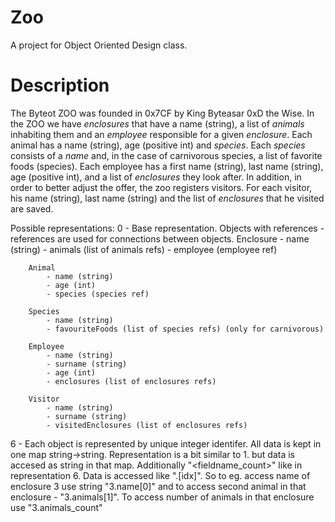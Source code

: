 # Zoo
A project for Object Oriented Design class. 

# Description
The Byteot ZOO was founded in 0x7CF by King Byteasar 0xD the Wise. In the ZOO
we have *enclosures* that have a name (string), a list of *animals*
inhabiting them and an *employee* responsible for a given *enclosure*. Each
animal has a name (string), age (positive int) and *species*. Each *species*
consists of a *name* and, in the case of carnivorous species, a list of
favorite foods (species). Each employee has a first name (string), last name
(string), age (positive int), and a list of *enclosures* they look after. In
addition, in order to better adjust the offer, the zoo registers visitors.
For each visitor, his name (string), last name (string) and the list of
*enclosures* that he visited are saved.

Possible representations:
	0 - Base representation. Objects with references - references are used for connections between objects.
		Enclosure
			- name (string)
			- animals (list of animals refs)
			- employee (employee ref)
			
		Animal
			- name (string)
			- age (int)
			- species (species ref)
			
		Species
			- name (string)
			- favouriteFoods (list of species refs) (only for carnivorous)
		
		Employee
			- name (string)
			- surname (string)
			- age (int)
			- enclosures (list of enclosures refs)

		Visitor 
			- name (string)
			- surname (string)
			- visitedEnclosures (list of enclosures refs)

6 - Each object is represented by unique integer identifer. All data is kept in one map string->string. 
	Representation is a bit similar to 1. but data is accesed as string in that map. Additionally "<fieldname_count>" 
	like in representation 6. Data is accessed like "<id>.<fieldname>[idx]". So to eg. access name of enclosure 3 use 
	string "3.name[0]" and to access second animal in that enclosure - "3.animals[1]". To access number of animals in that 
	enclosure use "3.animals_count" 

